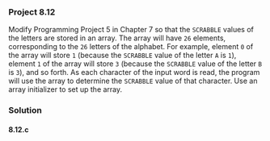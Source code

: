 ### Project 8.12
Modify Programming Project 5 in Chapter 7 so that the `SCRABBLE` values of the letters are stored in an array. The array will have `26` elements, corresponding to the `26` letters of the alphabet. For example, element `0` of the array will store `1` (because the `SCRABBLE` value of the letter `A` is `1`), element `1` of the array will store `3` (because the `SCRABBLE` value of the letter `B` is `3`), and so forth. As each character of the input word is read, the program will use the array to determine the `SCRABBLE` value of that character. Use an array initializer to set up the array.
### Solution
#### 8.12.c
```c
